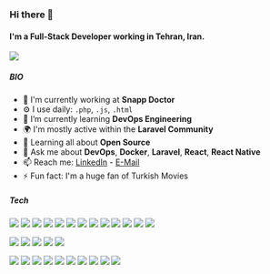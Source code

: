 
### Hi there 👋

#### I'm a Full-Stack Developer working in Tehran, Iran.
![](https://komarev.com/ghpvc/?username=ajangi&color=0069b4)
##### BIO

- 🏢 I'm currently working at **Snapp Doctor**
- ⚙️ I use daily: `.php`, `.js`, `.html`
- 🌱 I’m currently learning **DevOps Engineering**
- 🌍 I'm mostly active within the **Laravel Community**
- 🌱 Learning all about **Open Source**
- 💬 Ask me about **DevOps**, **Docker**, **Laravel**, **React**, **React Native**
- 📫 Reach me: [LinkedIn](https://www.linkedin.com/in/alireza-jangi-9b280867/) - [E-Mail](mailto:ajangi@hotmail.com)
- ⚡️ Fun fact: I'm a huge fan of Turkish Movies
##### Tech
<p>
  <img src="https://img.shields.io/badge/-PHP-2c3e50?style=flat&logo=PHP&logoColor=ffffff&labelColor=34495e"/>
  <img src="https://img.shields.io/badge/-GoLang-2c3e50?style=flat&logo=Go&logoColor=ffffff&labelColor=34495e"/>
  <img src="https://img.shields.io/badge/-Rust-2c3e50?style=flat&logo=Rust&logoColor=ffffff&labelColor=34495e"/>
  <img src="https://img.shields.io/badge/-JavaScript-2c3e50?style=flat&logo=Javascript&labelColor=34495e"/>
  <img src="https://img.shields.io/badge/-NodeJs-2c3e50?style=flat&logo=Node.js&logoColor=ffffff&labelColor=34495e"/>
  <img src="https://img.shields.io/badge/-Python-2c3e50?style=flat&logo=Python&logoColor=ffffff&labelColor=34495e"/>
  <img src="https://img.shields.io/badge/-Laravel-2c3e50?style=flat&logo=Laravel&logoColor=ffffff&labelColor=34495e"/>
  <img src="https://img.shields.io/badge/-Lumen-2c3e50?style=flat&logo=Lumen&logoColor=ffffff&labelColor=34495e"/>
  <img src="https://img.shields.io/badge/-Sypfony-2c3e50?style=flat&logo=Symfony&logoColor=ffffff&labelColor=34495e"/>
  <img src="https://img.shields.io/badge/-ExpressJs-2c3e50?style=flat&logo=Express&logoColor=ffffff&labelColor=34495e"/>
  <img src="https://img.shields.io/badge/-React-2c3e50?style=flat&logo=React&logoColor=ffffff&labelColor=34495e"/>
  <img src="https://img.shields.io/badge/-Redux-2c3e50?style=flat&logo=Redux&logoColor=ffffff&labelColor=34495e"/>
  <img src="https://img.shields.io/badge/-React Native-2c3e50?style=flat&logo=React&logoColor=ffffff&labelColor=34495e"/>
</p>
<p>
  <img src="https://img.shields.io/badge/-MySql-2c3e50?style=flat&logo=Mysql&logoColor=ffffff&labelColor=34495e"/>
  <img src="https://img.shields.io/badge/-MongoDB-2c3e50?style=flat&logo=MongoDB&logoColor=ffffff&labelColor=34495e"/>
  <img src="https://img.shields.io/badge/-Redis-2c3e50?style=flat&logo=Redis&logoColor=ffffff&labelColor=34495e"/>
  <img src="https://img.shields.io/badge/-PostgreSQL-2c3e50?style=flat&logo=PostgreSQL&logoColor=ffffff&labelColor=34495e"/>
  <img src="https://img.shields.io/badge/-Memcached-2c3e50?style=flat&logo=Memcached&logoColor=ffffff&labelColor=34495e"/>
</p>
<p>
  <img src="https://img.shields.io/badge/-Linux-2c3e50?style=flat&logo=Linux&logoColor=ffffff&labelColor=34495e"/>
  <img src="https://img.shields.io/badge/-Nginx-2c3e50?style=flat&logo=Nginx"/>
  <img src="https://img.shields.io/badge/-Git-2c3e50?style=flat&logo=Git&logoColor=ffffff&labelColor=34495e"/>
  <img src="https://img.shields.io/badge/-Docker-2c3e50?style=flat&logo=Docker&logoColor=ffffff&labelColor=34495e"/>
  <img src="https://img.shields.io/badge/-Kubernetes-2c3e50?style=flat&logo=Kubernetes&logoColor=ffffff&labelColor=34495e"/>
  <img src="https://img.shields.io/badge/-Kong Api Gateway-2c3e50?style=flat&logo=Kong&logoColor=ffffff&labelColor=34495e"/>
  <img src="https://img.shields.io/badge/-Graylog-2c3e50?style=flat&logo=Graylog&logoColor=ffffff&labelColor=34495e"/>
  <img src="https://img.shields.io/badge/-Sentry-000?style=flat&logo=Sentry"/>
  <img src="https://img.shields.io/badge/-Bash-000?style=flat&logo=GNU-Bash"/>
  <img src="https://img.shields.io/badge/-Istio-000?style=flat&logo=Istio"/>
</p>
<!--
**ajangi/ajangi** is a ✨ _special_ ✨ repository because its `README.md` (this file) appears on your GitHub profile.
Here are some ideas to get you started:

- 🔭 I’m currently working on ...
- 🌱 I’m currently learning ...
- 👯 I’m looking to collaborate on ...
- 🤔 I’m looking for help with ...
- 💬 Ask me about ...
- 📫 How to reach me: ...
- 😄 Pronouns: ...
- ⚡ Fun fact: ...
-->
